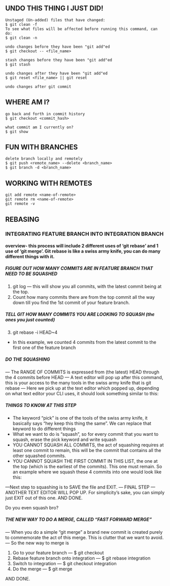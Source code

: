 ## UNDO THIS THING I JUST DID!

    Unstaged (Un-added) files that have changed:
    $ git clean -f
    To see what files will be affected before running this command, can do:
    $ git clean -n

    undo changes before they have been "git add"ed
    $ git checkout -- <file_name>

    stash changes before they have been "git add"ed
    $ git stash

    undo changes after they have been "git add"ed
    $ git reset <file_name> || git reset

    undo changes after git commit


## WHERE AM I?

    go back and forth in commit history
    $ git checkout <commit_hash>

    what commit am I currently on?
    $ git show


## FUN WITH BRANCHES

    delete branch locally and remotely
    $ git push <remote_name> --delete <branch_name>
    $ git branch -d <branch_name>


## WORKING WITH REMOTES

    git add remote <name-of-remote>
    git remote rm <name-of-remote>
    git remote -v


## REBASING

### INTEGRATING FEATURE BRANCH INTO INTEGRATION BRANCH

#### overview- this process will include 2 different uses of ‘git rebaseʼ and 1 use of ‘git mergeʼ. Git rebase is like a swiss army knife, you can do many different things with it.
##### FIGURE OUT HOW MANY COMMITS ARE IN FEATURE BRANCH THAT NEED TO BE SQUASHED
1. git log — this will show you all commits, with the latest commit being at the top.
2. Count how many commits there are from the top commit all the way down till you find the 1st commit of your feature branch.
##### TELL GIT HOW MANY COMMITS YOU ARE LOOKING TO SQUASH (the ones you just counted)
3. git rebase -i HEAD~4
  * In this example, we counted 4 commits from the latest commit to the first one of the feature branch
##### DO THE SQUASHING
— The RANGE OF COMMITS is expressed from (the latest) HEAD through the 4 commits before HEAD
— A text editor will pop up after this command, this is your access to the many tools in the swiss army knife that is git rebase
— Here we pick up at the text editor which popped up, depending on what text editor your CLI uses, it should look something similar to this:
##### THINGS TO KNOW AT THIS STEP
- The keyword “pick” is one of the tools of the swiss army knife, it basically
says “hey keep this thing the same”. We can replace that keyword to
do different things
- What we want to do is “squash”, so for every commit that you want to
squash, erase the pick keyword and write squash
- YOU CANNOT SQUASH ALL COMMITS, the act of squashing requires at
least one commit to remain, this will be the commit that contains all
the other squashed commits.
- YOU CANNOT SQUASH THE FIRST COMMIT IN THIS LIST, the one at
the top (which is the earliest of the commits). This one must remain.
So an example where we squash these 4 commits into one would look like this:

 —Next step to squashing is to SAVE the file and EXIT.
— FINAL STEP — ANOTHER TEXT EDITOR WILL POP UP.
For simplicityʼs sake, you can simply just EXIT out of this one. AND DONE. 

Do you even squash bro?

##### THE NEW WAY TO DO A MERGE, CALLED “FAST FORWARD MERGE”
— When you do a simple “git merge” a brand new commit is created purely to commemorate the act of this merge. This is clutter that we want to avoid.
— So the new way to merge is
1. Go to your feature branch — $ git checkout <my-feature-branch> 
2. Rebase feature branch onto integration — $ git rebase integration 
3. Switch to integration — $ git checkout integration
4. Do the merge — $ git merge <my-feature-branch>

AND DONE.